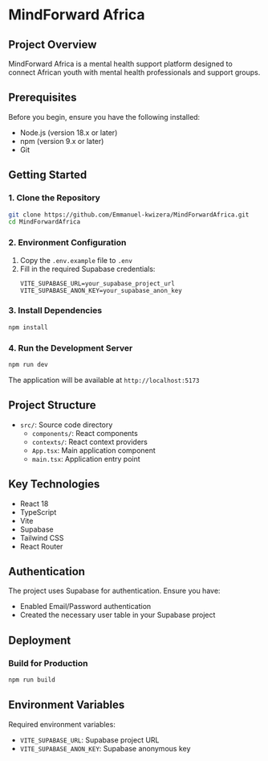 # MindForward Africa

## Project Overview

MindForward Africa is a mental health support platform designed to connect African youth with mental health professionals and support groups.

## Prerequisites

Before you begin, ensure you have the following installed:
- Node.js (version 18.x or later)
- npm (version 9.x or later)
- Git

## Getting Started

### 1. Clone the Repository

```bash
git clone https://github.com/Emmanuel-kwizera/MindForwardAfrica.git
cd MindForwardAfrica
```

### 2. Environment Configuration

1. Copy the `.env.example` file to `.env`
2. Fill in the required Supabase credentials:
   ```
   VITE_SUPABASE_URL=your_supabase_project_url
   VITE_SUPABASE_ANON_KEY=your_supabase_anon_key
   ```

### 3. Install Dependencies

```bash
npm install
```

### 4. Run the Development Server

```bash
npm run dev
```

The application will be available at `http://localhost:5173`

## Project Structure

- `src/`: Source code directory
  - `components/`: React components
  - `contexts/`: React context providers
  - `App.tsx`: Main application component
  - `main.tsx`: Application entry point

## Key Technologies

- React 18
- TypeScript
- Vite
- Supabase
- Tailwind CSS
- React Router

## Authentication

The project uses Supabase for authentication. Ensure you have:
- Enabled Email/Password authentication
- Created the necessary user table in your Supabase project

## Deployment

### Build for Production

```bash
npm run build
```

## Environment Variables

Required environment variables:
- `VITE_SUPABASE_URL`: Supabase project URL
- `VITE_SUPABASE_ANON_KEY`: Supabase anonymous key



